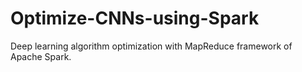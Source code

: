 # Optimize-CNNs-using-Spark
Deep learning algorithm optimization with MapReduce framework of Apache Spark.
